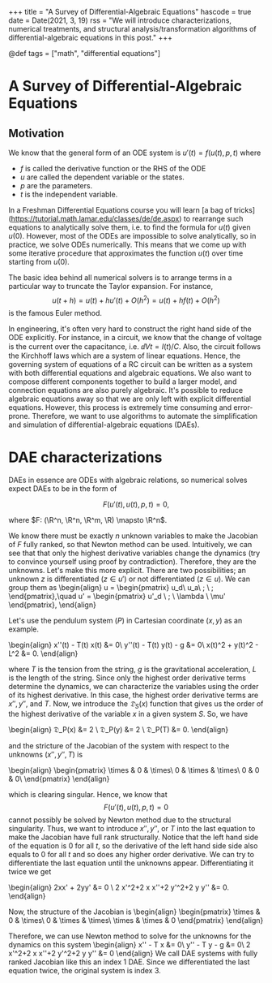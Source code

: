 +++
title = "A Survey of Differential-Algebraic Equations"
hascode = true
date = Date(2021, 3, 19)
rss = "We will introduce characterizations, numerical treatments, and structural
analysis/transformation algorithms of differential-algebraic equations in this
post."
+++

@def tags = ["math", "differential equations"]

# A Survey of Differential-Algebraic Equations

## Motivation

We know that the general form of an ODE system is $u'(t) = f(u(t), p, t)$ where
- $f$ is called the derivative function or the RHS of the ODE
- $u$ are called the dependent variable or the states.
- $p$ are the parameters.
- $t$ is the independent variable.

In a Freshman Differential Equations course you will learn [a bag of tricks]
(https://tutorial.math.lamar.edu/classes/de/de.aspx) to rearrange such equations
to analytically solve them, i.e. to find the formula for $u(t)$ given $u(0)$.
However, most of the ODEs are impossible to solve analytically, so in practice,
we solve ODEs numerically. This means that we come up with some iterative
procedure that approximates the function $u(t)$ over time starting from $u(0)$.

The basic idea behind all numerical solvers is to arrange terms in a particular
way to truncate the Taylor expansion. For instance,
$$
u(t + h) = u(t) + h u'(t) + O(h^2) = u(t) + h f(t) + O(h^2)
$$
is the famous Euler method.

In engineering, it's often very hard to construct the right hand side of the ODE
explicitly. For instance, in a circuit, we know that the change of voltage is
the current over the capacitance, i.e. $\dd{V}{t} = I(t) / C$. Also, the circuit
follows the Kirchhoff laws which are a system of linear equations. Hence, the
governing system of equations of a RC circuit can be written as a system with
both differential equations and algebraic equations. We also want to compose
different components together to build a larger model, and connection equations
are also purely algebraic. It's possible to reduce algebraic equations away so
that we are only left with explicit differential equations. However, this
process is extremely time consuming and error-prone. Therefore, we want to use
algorithms to automate the simplification and simulation of
differential-algebraic equations (DAEs).

# DAE characterizations
DAEs in essence are ODEs with algebraic relations, so numerical solves expect
DAEs to be in the form of

$$ F(u'(t), u(t), p, t) = 0, $$

where $F: (\R^n, \R^n, \R^m, \R) \mapsto \R^n$.

We know there must be exactly $n$ unknown variables to make the Jacobian of $F$
fully ranked, so that Newton method can be used. Intuitively, we can see that
that only the highest derivative variables change the dynamics (try to convince
yourself using proof by contradiction). Therefore, they are the unknowns.
Let's make this more explicit. There are two possibilities; an unknown $z$ is
differentiated ($z\in u'$) or not differentiated ($z\in u$). We can group
them as
\begin{align}
u = \begin{pmatrix}
u_d\\
u_a\\
\; \\
\;
\end{pmatrix},\quad
u' = \begin{pmatrix}
u'_d \\
\; \\
\lambda \\
\mu'
\end{pmatrix},
\end{align}

Let's use the pendulum system ($P$) in Cartesian coordinate $(x, y)$ as an
example.

\begin{align}
x''(t) - T(t) x(t)       &= 0\\
y''(t) - T(t) y(t) - g   &= 0\\
x(t)^2 + y(t)^2 - L^2    &= 0.
\end{align}

where $T$ is the tension from the string, $g$ is the gravitational acceleration,
$L$ is the length of the string. Since only the highest order derivative terms
determine the dynamics, we can characterize the variables using the order of its
highest derivative. In this case, the highest order derivative terms are $x'',
y''$, and $T$. Now, we introduce the $𝔇_S(x)$ function that gives us the
order of the highest derivative of the variable $x$ in a given system $S$. So,
we have

\begin{align}
𝔇_P(x) &= 2 \\
𝔇_P(y) &= 2 \\
𝔇_P(T) &= 0.
\end{align}

and the stricture of the Jacobian of the system with respect to the unknowns
($x'', y'', T$) is

\begin{align}
\begin{pmatrix}
\times & 0 & \times\\
0 & \times & \times\\
0 & 0 & 0\\
\end{pmatrix}
\end{align}

which is clearing singular. Hence, we know that $$ F(u'(t), u(t), p, t) = 0 $$
cannot possibly be solved by Newton method due to the structural singularity.
Thus, we want to introduce $x'', y''$, or $T$ into the last equation to make the
Jacobian have full rank structurally. Notice that the left hand side of the
equation is 0 for all $t$, so the derivative of the left hand side side also
equals to 0 for all $t$ and so does any higher order derivative. We can try to
differentiate the last equation until the unknowns appear. Differentiating it
twice we get

\begin{align}
2xx' + 2yy' &= 0 \\
2 x'^2+2 x x''+2 y'^2+2 y y'' &= 0.
\end{align}

Now, the structure of the Jacobian is
\begin{align}
\begin{pmatrix}
\times & 0 & \times\\
0 & \times & \times\\
\times & \times & 0
\end{pmatrix}
\end{align}

Therefore, we can use Newton method to solve for the unknowns for the dynamics
on this system
\begin{align}
x'' - T x       &= 0\\
y'' - T y - g   &= 0\\
2 x'^2+2 x x''+2 y'^2+2 y y'' &= 0
\end{align}
We call DAE systems with fully ranked Jacobian like this an index 1 DAE. Since
we differentiated the last equation twice, the original system is index 3.
